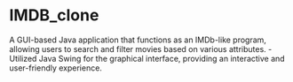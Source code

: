 # IMDB_clone
A GUI-based Java application that functions as an IMDb-like program, allowing users to search and filter movies based on
various attributes. - Utilized Java Swing for the graphical interface, providing an interactive and user-friendly experience. 
